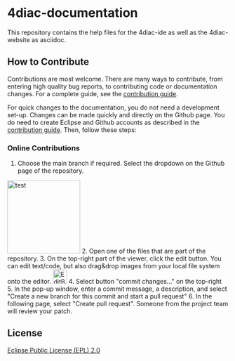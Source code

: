 # 4diac-documentation

This repository contains the help files for the 4diac-ide as well as the 4diac-website as asciidoc.

## How to Contribute

Contributions are most welcome. There are many ways to contribute, from entering high quality bug reports, to contributing code or documentation changes. For a complete guide, see the [contribution guide](https://github.com/eclipse-4diac/4diac-documentation/blob/main/CONTRIBUTING.md).

For quick changes to the documentation, you do not need a development set-up. Changes can be made quickly and directly on the Github page. You do need to create Eclipse and Github accounts as described in the [contribution guide](https://github.com/eclipse-4diac/4diac-documentation/blob/main/CONTRIBUTING.md). Then, follow these steps:

### Online Contributions
1. Choose the main branch if required. Select the dropdown on the Github page of the repository.
<img width="166" alt="test" src="https://github.com/eclipse-4diac/4diac-documentation/assets/65956373/1714c783-5be9-4304-b97d-743c38f84e3e">
2. Open one of the files that are part of the repository.
3. On the top-right part of the viewer, click the edit button. You can edit text/code, but also drag&drop images from your local file system onto the editor.
   <img width="32" alt="EditButtonGithub" src="https://github.com/eclipse-4diac/4diac-documentation/assets/65956373/09cb810e-2b22-4023-a769-a5acd41cb756">
4. Select button "commit changes..." on the top-right
5. In the pop-up window, enter a commit message, a description, and select "Create a new branch for this commit and start a pull request"
6. In the following page, select "Create pull request". Someone from the project team will review your patch.

## License

[Eclipse Public License (EPL) 2.0](https://www.eclipse.org/legal/epl-2.0/)
